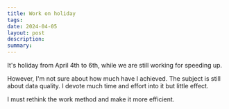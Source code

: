 ```yaml
---
title: Work on holiday
tags: 
date: 2024-04-05
layout: post
description: 
summary:
---
```


It's holiday from April 4th to 6th, while we are still working for speeding up. 

However, I'm not sure about how much have I achieved. The subject is still about data quality. I devote much time and effort into it but little effect.

I must rethink the work method and make it more efficient.
